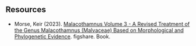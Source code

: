 ## Resources

-   Morse, Keir (2023). [Malacothamnus Volume 3 - A Revised Treatment of the Genus Malacothamnus (Malvaceae) Based on Morphological and Phylogenetic Evidence](https://doi.org/10.6084/m9.figshare.23937066.v1). figshare. Book.

